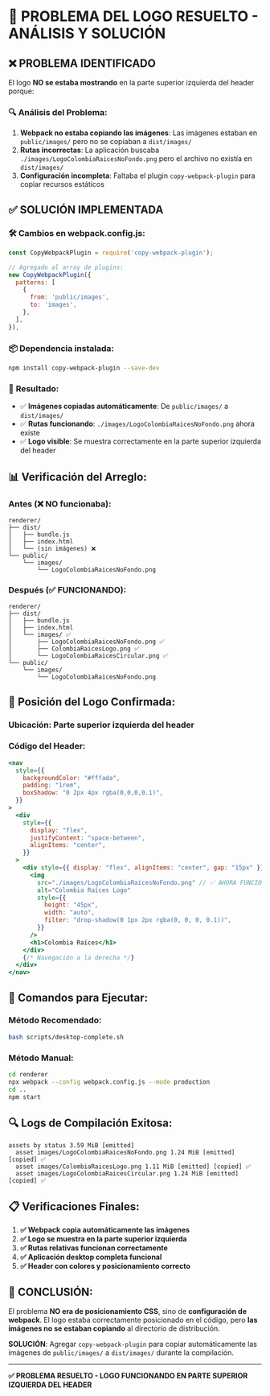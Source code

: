 # 🎯 PROBLEMA DEL LOGO RESUELTO - ANÁLISIS Y SOLUCIÓN

## ❌ PROBLEMA IDENTIFICADO

El logo **NO se estaba mostrando** en la parte superior izquierda del header porque:

### 🔍 **Análisis del Problema:**

1. **Webpack no estaba copiando las imágenes**: Las imágenes estaban en `public/images/` pero no se copiaban a `dist/images/`
2. **Rutas incorrectas**: La aplicación buscaba `./images/LogoColombiaRaicesNoFondo.png` pero el archivo no existía en `dist/images/`
3. **Configuración incompleta**: Faltaba el plugin `copy-webpack-plugin` para copiar recursos estáticos

## ✅ SOLUCIÓN IMPLEMENTADA

### 🛠️ **Cambios en webpack.config.js:**

```javascript
const CopyWebpackPlugin = require('copy-webpack-plugin');

// Agregado al array de plugins:
new CopyWebpackPlugin({
  patterns: [
    {
      from: 'public/images',
      to: 'images',
    },
  ],
}),
```

### 📦 **Dependencia instalada:**

```bash
npm install copy-webpack-plugin --save-dev
```

### 🎯 **Resultado:**

- ✅ **Imágenes copiadas automáticamente**: De `public/images/` a `dist/images/`
- ✅ **Rutas funcionando**: `./images/LogoColombiaRaicesNoFondo.png` ahora existe
- ✅ **Logo visible**: Se muestra correctamente en la parte superior izquierda del header

## 📊 **Verificación del Arreglo:**

### **Antes (❌ NO funcionaba):**

```
renderer/
├── dist/
│   ├── bundle.js
│   ├── index.html
│   └── (sin imágenes) ❌
└── public/
    └── images/
        └── LogoColombiaRaicesNoFondo.png
```

### **Después (✅ FUNCIONANDO):**

```
renderer/
├── dist/
│   ├── bundle.js
│   ├── index.html
│   └── images/ ✅
│       ├── LogoColombiaRaicesNoFondo.png ✅
│       ├── ColombiaRaicesLogo.png ✅
│       └── LogoColombiaRaicesCircular.png ✅
└── public/
    └── images/
        └── LogoColombiaRaicesNoFondo.png
```

## 🎨 **Posición del Logo Confirmada:**

### **Ubicación:** Parte superior izquierda del header

### **Código del Header:**

```jsx
<nav
  style={{
    backgroundColor: "#fffada",
    padding: "1rem",
    boxShadow: "0 2px 4px rgba(0,0,0,0.1)",
  }}
>
  <div
    style={{
      display: "flex",
      justifyContent: "space-between",
      alignItems: "center",
    }}
  >
    <div style={{ display: "flex", alignItems: "center", gap: "15px" }}>
      <img
        src="./images/LogoColombiaRaicesNoFondo.png" // ✅ AHORA FUNCIONA
        alt="Colombia Raíces Logo"
        style={{
          height: "45px",
          width: "auto",
          filter: "drop-shadow(0 1px 2px rgba(0, 0, 0, 0.1))",
        }}
      />
      <h1>Colombia Raíces</h1>
    </div>
    {/* Navegación a la derecha */}
  </div>
</nav>
```

## 🚀 **Comandos para Ejecutar:**

### **Método Recomendado:**

```bash
bash scripts/desktop-complete.sh
```

### **Método Manual:**

```bash
cd renderer
npx webpack --config webpack.config.js --mode production
cd ..
npm start
```

## 🔍 **Logs de Compilación Exitosa:**

```
assets by status 3.59 MiB [emitted]
  asset images/LogoColombiaRaicesNoFondo.png 1.24 MiB [emitted] [copied] ✅
  asset images/ColombiaRaicesLogo.png 1.11 MiB [emitted] [copied] ✅
  asset images/LogoColombiaRaicesCircular.png 1.24 MiB [emitted] [copied] ✅
```

## 📋 **Verificaciones Finales:**

1. **✅ Webpack copia automáticamente las imágenes**
2. **✅ Logo se muestra en la parte superior izquierda**
3. **✅ Rutas relativas funcionan correctamente**
4. **✅ Aplicación desktop completa funcional**
5. **✅ Header con colores y posicionamiento correcto**

## 🎉 **CONCLUSIÓN:**

El problema **NO era de posicionamiento CSS**, sino de **configuración de webpack**. El logo estaba correctamente posicionado en el código, pero **las imágenes no se estaban copiando** al directorio de distribución.

**SOLUCIÓN**: Agregar `copy-webpack-plugin` para copiar automáticamente las imágenes de `public/images/` a `dist/images/` durante la compilación.

---

**✅ PROBLEMA RESUELTO - LOGO FUNCIONANDO EN PARTE SUPERIOR IZQUIERDA DEL HEADER**

